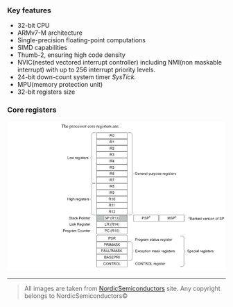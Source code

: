 ### Key features
* 32-bit CPU
* ARMv7-M architecture
* Single-precision floating-point computations
* SIMD capabilities
* Thumb-2, ensuring high code density
* NVIC(nested vectored interrupt controller) including NMI(non maskable interrupt)
with up to 256 interrupt priority levels.
* 24-bit down-count system timer *SysTick*.
* MPU(memory protection unit)
* 32-bit registers size

### Core registers
![core registers](images/cortexM4_core_registers.png)

---

> All images are taken from [NordicSemiconductors](https://infocenter.nordicsemi.com) site.
> Any copyright belongs to NordicSemiconductors©
